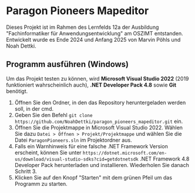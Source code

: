# Paragon Pioneers Mapeditor
Dieses Projekt ist im Rahmen des Lernfelds 12a der Ausbildung "Fachinformatiker für Anwendungsentwicklung" am OSZIMT entstanden. Entwickelt wurde es Ende 2024 und Anfang 2025 von Marvin Pöhls und Noah Dettki.

## Programm ausführen (Windows)
Um das Projekt testen zu können, wird **Microsoft Visual Studio 2022** (2019 funktioniert wahrscheinlich auch), **.NET Developer Pack 4.8** sowie **Git** benötigt.
1. Öffnen Sie den Ordner, in den das Repository heruntergeladen werden soll, in der cmd.
2. Geben Sie den Befehl ```git clone https://github.com/NoahDettki/paragon_pioneers_mapeditor.git``` ein.
3. Öffnen Sie die Projektmappe in Microsoft Visual Studio 2022. Wählen Sie dazu ```Datei > Öffnen > Projekt/Projektmappe``` und wählen Sie die Datei ```ParagonPioneers.sln``` im Projektordner aus.
4. Falls ein Warnhinweis für eine falsche .NET Framework Version erscheint, können Sie unter ```https://dotnet.microsoft.com/en-us/download/visual-studio-sdks?cid=getdotnetsdk``` .NET Framework 4.8 Developer Pack herunterladen und installieren. Wiederholen Sie danach Schritt 3.
5. Klicken Sie auf den Knopf "Starten" mit dem grünen Pfeil um das Programm zu starten. 
